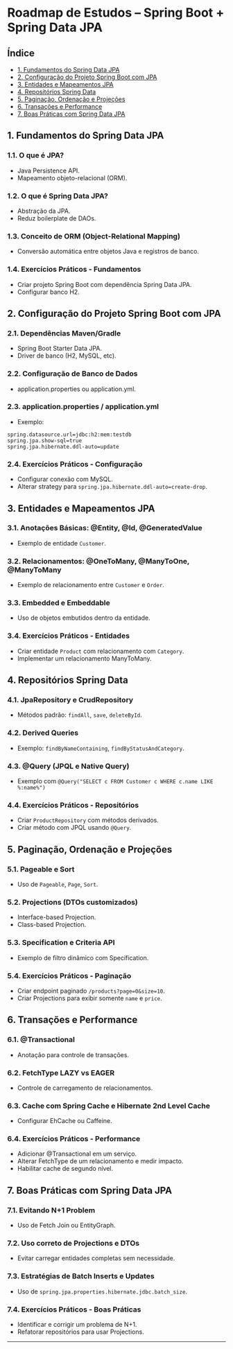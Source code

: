 # Roadmap de Estudos – Spring Boot + Spring Data JPA

## Índice

- [1. Fundamentos do Spring Data JPA](#1-fundamentos-do-spring-data-jpa)
- [2. Configuração do Projeto Spring Boot com JPA](#2-configuração-do-projeto-spring-boot-com-jpa)
- [3. Entidades e Mapeamentos JPA](#3-entidades-e-mapeamentos-jpa)
- [4. Repositórios Spring Data](#4-repositórios-spring-data)
- [5. Paginação, Ordenação e Projeções](#5-paginação-ordenação-e-projeções)
- [6. Transações e Performance](#6-transações-e-performance)
- [7. Boas Práticas com Spring Data JPA](#7-boas-práticas-com-spring-data-jpa)

## 1. Fundamentos do Spring Data JPA

### 1.1. O que é JPA?

- Java Persistence API.
- Mapeamento objeto-relacional (ORM).

### 1.2. O que é Spring Data JPA?

- Abstração da JPA.
- Reduz boilerplate de DAOs.

### 1.3. Conceito de ORM (Object-Relational Mapping)

- Conversão automática entre objetos Java e registros de banco.

### 1.4. Exercícios Práticos - Fundamentos

- Criar projeto Spring Boot com dependência Spring Data JPA.
- Configurar banco H2.

## 2. Configuração do Projeto Spring Boot com JPA

### 2.1. Dependências Maven/Gradle

- Spring Boot Starter Data JPA.
- Driver de banco (H2, MySQL, etc).

### 2.2. Configuração de Banco de Dados

- application.properties ou application.yml.

### 2.3. application.properties / application.yml

- Exemplo:

```properties
spring.datasource.url=jdbc:h2:mem:testdb
spring.jpa.show-sql=true
spring.jpa.hibernate.ddl-auto=update
```

### 2.4. Exercícios Práticos - Configuração

- Configurar conexão com MySQL.
- Alterar strategy para `spring.jpa.hibernate.ddl-auto=create-drop`.

## 3. Entidades e Mapeamentos JPA

### 3.1. Anotações Básicas: @Entity, @Id, @GeneratedValue

- Exemplo de entidade `Customer`.

### 3.2. Relacionamentos: @OneToMany, @ManyToOne, @ManyToMany

- Exemplo de relacionamento entre `Customer` e `Order`.

### 3.3. Embedded e Embeddable

- Uso de objetos embutidos dentro da entidade.

### 3.4. Exercícios Práticos - Entidades

- Criar entidade `Product` com relacionamento com `Category`.
- Implementar um relacionamento ManyToMany.

## 4. Repositórios Spring Data

### 4.1. JpaRepository e CrudRepository

- Métodos padrão: `findAll`, `save`, `deleteById`.

### 4.2. Derived Queries

- Exemplo: `findByNameContaining`, `findByStatusAndCategory`.

### 4.3. @Query (JPQL e Native Query)

- Exemplo com `@Query("SELECT c FROM Customer c WHERE c.name LIKE %:name%")`

### 4.4. Exercícios Práticos - Repositórios

- Criar `ProductRepository` com métodos derivados.
- Criar método com JPQL usando `@Query`.

## 5. Paginação, Ordenação e Projeções

### 5.1. Pageable e Sort

- Uso de `Pageable`, `Page`, `Sort`.

### 5.2. Projections (DTOs customizados)

- Interface-based Projection.
- Class-based Projection.

### 5.3. Specification e Criteria API

- Exemplo de filtro dinâmico com Specification.

### 5.4. Exercícios Práticos - Paginação

- Criar endpoint paginado `/products?page=0&size=10`.
- Criar Projections para exibir somente `name` e `price`.

## 6. Transações e Performance

### 6.1. @Transactional

- Anotação para controle de transações.

### 6.2. FetchType LAZY vs EAGER

- Controle de carregamento de relacionamentos.

### 6.3. Cache com Spring Cache e Hibernate 2nd Level Cache

- Configurar EhCache ou Caffeine.

### 6.4. Exercícios Práticos - Performance

- Adicionar @Transactional em um serviço.
- Alterar FetchType de um relacionamento e medir impacto.
- Habilitar cache de segundo nível.

## 7. Boas Práticas com Spring Data JPA

### 7.1. Evitando N+1 Problem

- Uso de Fetch Join ou EntityGraph.

### 7.2. Uso correto de Projections e DTOs

- Evitar carregar entidades completas sem necessidade.

### 7.3. Estratégias de Batch Inserts e Updates

- Uso de `spring.jpa.properties.hibernate.jdbc.batch_size`.

### 7.4. Exercícios Práticos - Boas Práticas

- Identificar e corrigir um problema de N+1.
- Refatorar repositórios para usar Projections.

---

